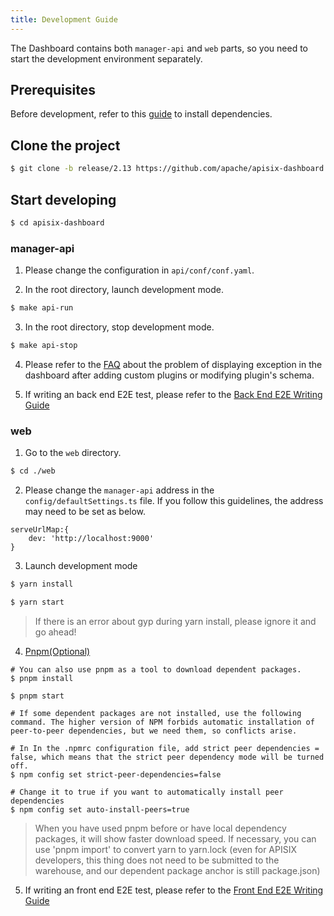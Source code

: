 ```yaml
---
title: Development Guide
---
```


<!--
#
# Licensed to the Apache Software Foundation (ASF) under one or more
# contributor license agreements.  See the NOTICE file distributed with
# this work for additional information regarding copyright ownership.
# The ASF licenses this file to You under the Apache License, Version 2.0
# (the "License"); you may not use this file except in compliance with
# the License.  You may obtain a copy of the License at
#
#     http://www.apache.org/licenses/LICENSE-2.0
#
# Unless required by applicable law or agreed to in writing, software
# distributed under the License is distributed on an "AS IS" BASIS,
# WITHOUT WARRANTIES OR CONDITIONS OF ANY KIND, either express or implied.
# See the License for the specific language governing permissions and
# limitations under the License.
#
-->

The Dashboard contains both `manager-api` and `web` parts, so you need to start the development environment separately.

## Prerequisites

Before development, refer to this [guide](./install.md) to install dependencies.

## Clone the project

```sh
$ git clone -b release/2.13 https://github.com/apache/apisix-dashboard.git
```

## Start developing

```sh
$ cd apisix-dashboard
```

### manager-api

1. Please change the configuration in `api/conf/conf.yaml`.

2. In the root directory, launch development mode.

```sh
$ make api-run
```

3. In the root directory, stop development mode.

```sh
$ make api-stop
```

4. Please refer to the [FAQ](./FAQ.md) about the problem of displaying exception in the dashboard after adding custom plugins or modifying plugin's schema.

5. If writing an back end E2E test, please refer to the [Back End E2E Writing Guide](./back-end-tests.md)

### web

1. Go to the `web` directory.

```sh
$ cd ./web
```

2. Please change the `manager-api` address in the `config/defaultSettings.ts` file. If you follow this guidelines, the address may need to be set as below.

```
serveUrlMap:{
    dev: 'http://localhost:9000'
}
```

3. Launch development mode

```sh
$ yarn install

$ yarn start
```

> If there is an error about gyp during yarn install, please ignore it and go ahead!

4. [Pnpm(Optional)](https://pnpm.io/installation)

```shell
# You can also use pnpm as a tool to download dependent packages.
$ pnpm install

$ pnpm start

# If some dependent packages are not installed, use the following command. The higher version of NPM forbids automatic installation of peer-to-peer dependencies, but we need them, so conflicts arise.

# In In the .npmrc configuration file, add strict peer dependencies = false, which means that the strict peer dependency mode will be turned off.
$ npm config set strict-peer-dependencies=false

# Change it to true if you want to automatically install peer dependencies
$ npm config set auto-install-peers=true
```

> When you have used pnpm before or have local dependency packages, it will show faster download speed. If necessary, you can use 'pnpm import' to convert yarn to yarn.lock (even for APISIX developers, this thing does not need to be submitted to the warehouse, and our dependent package anchor is still package.json)

5. If writing an front end E2E test, please refer to the [Front End E2E Writing Guide](./front-end-e2e.md)
